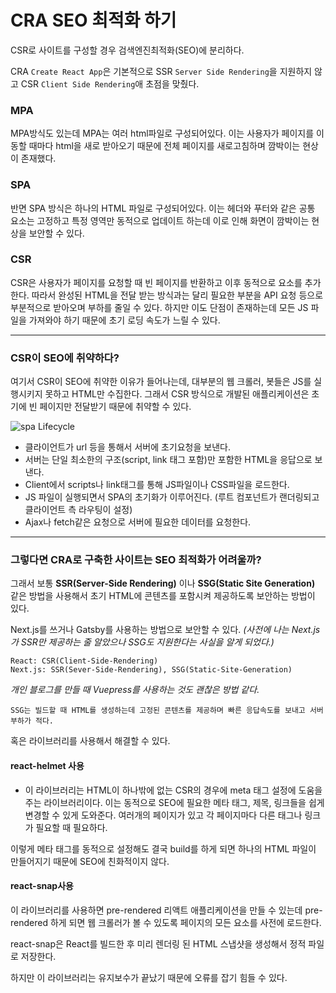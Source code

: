 # CRA SEO 최적화 하기

CSR로 사이트를 구성할 경우 검색엔진최적화(SEO)에 분리하다.

CRA `Create React App`은 기본적으로 SSR `Server Side Rendering`을 지원하지 않고 CSR `Client Side Rendering`애 초점을 맞췄다.

### MPA

MPA방식도 있는데 MPA는 여러 html파일로 구성되어있다.
이는 사용자가 페이지를 이동할 때마다 html을 새로 받아오기 때문에 전체 페이지를 새로고침하며 깜박이는 현상이 존재했다.

### SPA

반면 SPA 방식은 하나의 HTML 파일로 구성되어있다.
이는 헤더와 푸터와 같은 공통 요소는 고정하고 특정 영역만 동적으로 업데이트 하는데 이로 인해 화면이 깜박이는 현상을 보안할 수 있다.

### CSR

CSR은 사용자가 페이지를 요청할 때 빈 페이지를 반환하고 이후 동적으로 요소를 추가한다.
따라서 완성된 HTML을 전달 받는 방식과는 달리 필요한 부분을 API 요청 등으로 부분적으로 받아오며 부하를 줄일 수 있다.
하지만 이도 단점이 존재하는데 모든 JS 파일을 가져와야 하기 때문에 초기 로딩 속도가 느릴 수 있다.

---

### CSR이 SEO에 취약하다?

여기서 CSR이 SEO에 취약한 이유가 들어나는데,
대부분의 웹 크롤러, 봇들은 JS를 실행시키지 못하고 HTML만 수집한다.
그래서 CSR 방식으로 개발된 애플리케이션은 초기에 빈 페이지만 전달받기 때문에 취약할 수 있다.

![spa Lifecycle](https://yeaseul7.github.io/neekoBlog/images/spaLifeCycle.png)

- 클라이언트가 url 등을 통해서 서버에 초기요청을 보낸다.
- 서버는 단일 최소한의 구조(script, link 태그 포함)만 포함한 HTML을 응답으로 보낸다.
- Client에서 scripts나 link태그를 통해 JS파일이나 CSS파일을 로드한다.
- JS 파일이 실행되면서 SPA의 초기화가 이루어진다. (루트 컴포넌트가 랜더링되고 클라이언트 측 라우팅이 설정)
- Ajax나 fetch같은 요청으로 서버에 필요한 데이터를 요청한다.

---

### 그렇다면 CRA로 구축한 사이트는 SEO 최적화가 어려울까?

그래서 보통 **SSR(Server-Side Rendering)** 이나 **SSG(Static Site Generation)** 같은 방법을 사용해서
초기 HTML에 콘텐츠를 포함시켜 제공하도록 보안하는 방법이 있다.

Next.js를 쓰거나 Gatsby를 사용하는 방법으로 보안할 수 있다.
_(사전에 나는 Next.js가 SSR만 제공하는 줄 알았으나 SSG도 지원한다는 사실을 알게 되었다.)_

```
React: CSR(Client-Side-Rendering)
Next.js: SSR(Sever-Side-Rendering), SSG(Static-Site-Generation)
```

_개인 블로그를 만들 때 Vuepress를 사용하는 것도 괜찮은 방법 같다._

```
SSG는 빌드할 때 HTML를 생성하는데 고정된 콘텐츠를 제공하며 빠른 응답속도를 보내고 서버 부하가 적다.
```

혹은 라이브러리를 사용해서 해결할 수 있다.

#### react-helmet 사용

- 이 라이브러리는 HTML이 하나밖에 없는 CSR의 경우에 meta 태그 설정에 도움을 주는 라이브러리이다.
  이는 동적으로 SEO에 필요한 메타 태그, 제목, 링크들을 쉽게 변경할 수 있게 도와준다.
  여러개의 페이지가 있고 각 페이지마다 다른 태그나 링크가 필요할 때 필요하다.

이렇게 메타 태그를 동적으로 설정해도 결국 build를 하게 되면 하나의 HTML 파일이 만들어지기 때문에
SEO에 친화적이지 않다.

#### react-snap사용

이 라이브러리를 사용하면 pre-rendered 리액트 애플리케이션을 만들 수 있는데
pre-rendered 하게 되면 웹 크롤러가 볼 수 있도록 페이지의 모든 요소를 사전에 로드한다.

react-snap은 React를 빌드한 후 미리 렌더링 된 HTML 스냅샷을 생성해서 정적 파일로 저장한다.

하지만 이 라이브러리는 유지보수가 끝났기 때문에 오류를 잡기 힘들 수 있다.
